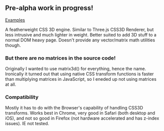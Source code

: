 ## Pre-alpha work in progress!

[Examples](http://sketch.evanyou.me/matrix/examples/)

A featherweight CSS 3D engine. Similar to Three.js CSS3D Renderer, but less intrusive and much lighter in weight. Better suited to add 3D stuff to a normal DOM heavy page. Doesn't provide any vector/matrix math utilities though.

### But there are no matrices in the source code!

Originally I wanted to use matrix3d() for everything, hence the name. Ironically it turned out that using native CSS transform functions is faster than multiplying matrices in JavaScript, so I eneded up not using matrices at all.

### Compatibility

Mostly it has to do with the Browser's capability of handling CSS3D transforms. Works best in Chrome, very good in Safari (both desktop and iOS), and not so good in Firefox (not hardware accelerated and has z-index issues). IE not tested.